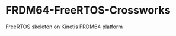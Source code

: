 FRDM64-FreeRTOS-Crossworks
==========================

FreeRTOS skeleton on Kinetis FRDM64 platform
